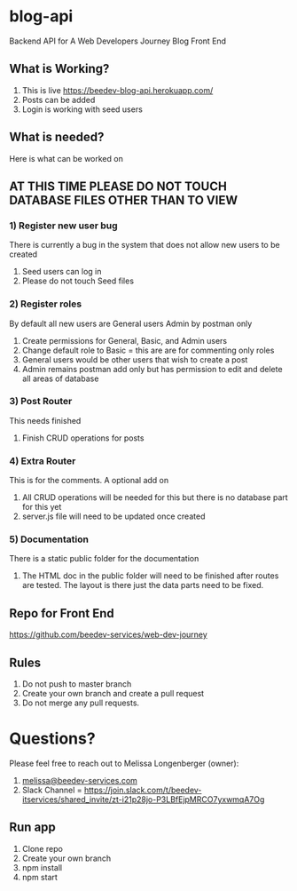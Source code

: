 # blog-api
Backend API for A Web Developers Journey Blog Front End

## What is Working?
1. This is live https://beedev-blog-api.herokuapp.com/
2. Posts can be added
3. Login is working with seed users

## What is needed?
Here is what can be worked on

## AT THIS TIME PLEASE DO NOT TOUCH DATABASE FILES OTHER THAN TO VIEW

### 1) Register new user bug
There is currently a bug in the system that does not allow new users to be created

1. Seed users can log in
2. Please do not touch Seed files

### 2) Register roles
By default all new users are General users Admin by postman only

1. Create permissions for General, Basic, and Admin users
2. Change default role to Basic = this are are for commenting only roles
3. General users would be other users that wish to create a post
4. Admin remains postman add only but has permission to edit and delete all areas of database

### 3) Post Router
This needs finished

1. Finish CRUD operations for posts

### 4) Extra Router
This is for the comments.  A optional add on

1. All CRUD operations will be needed for this but there is no database part for this yet
2. server.js file will need to be updated once created

### 5) Documentation
There is a static public folder for the documentation

1. The HTML doc in the public folder will need to be finished after routes are tested. The layout is there just the data parts need to be fixed.


## Repo for Front End
https://github.com/beedev-services/web-dev-journey

## Rules
1. Do not push to master branch
2. Create your own branch and create a pull request
3. Do not merge any pull requests.

# Questions?
Please feel free to reach out to Melissa Longenberger (owner):
1. melissa@beedev-services.com 
2. Slack Channel = https://join.slack.com/t/beedev-itservices/shared_invite/zt-i21p28jo-P3LBfEjpMRCO7yxwmqA7Og

## Run app
1. Clone repo
2. Create your own branch
3. npm install
4. npm start